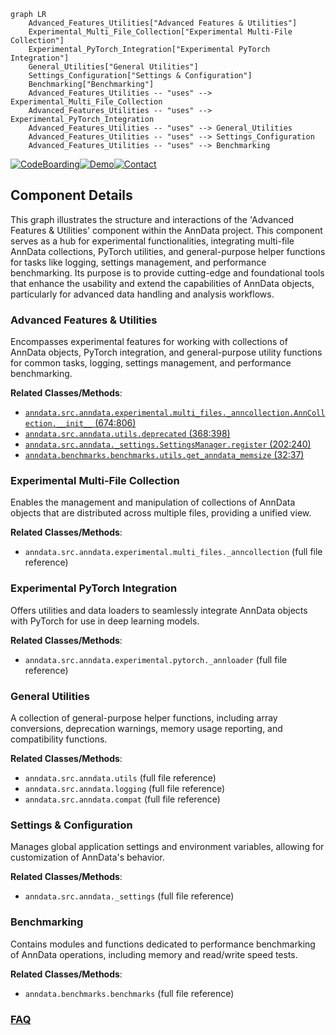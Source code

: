 ```mermaid
graph LR
    Advanced_Features_Utilities["Advanced Features & Utilities"]
    Experimental_Multi_File_Collection["Experimental Multi-File Collection"]
    Experimental_PyTorch_Integration["Experimental PyTorch Integration"]
    General_Utilities["General Utilities"]
    Settings_Configuration["Settings & Configuration"]
    Benchmarking["Benchmarking"]
    Advanced_Features_Utilities -- "uses" --> Experimental_Multi_File_Collection
    Advanced_Features_Utilities -- "uses" --> Experimental_PyTorch_Integration
    Advanced_Features_Utilities -- "uses" --> General_Utilities
    Advanced_Features_Utilities -- "uses" --> Settings_Configuration
    Advanced_Features_Utilities -- "uses" --> Benchmarking
```
[![CodeBoarding](https://img.shields.io/badge/Generated%20by-CodeBoarding-9cf?style=flat-square)](https://github.com/CodeBoarding/GeneratedOnBoardings)[![Demo](https://img.shields.io/badge/Try%20our-Demo-blue?style=flat-square)](https://www.codeboarding.org/demo)[![Contact](https://img.shields.io/badge/Contact%20us%20-%20contact@codeboarding.org-lightgrey?style=flat-square)](mailto:contact@codeboarding.org)

## Component Details

This graph illustrates the structure and interactions of the 'Advanced Features & Utilities' component within the AnnData project. This component serves as a hub for experimental functionalities, integrating multi-file AnnData collections, PyTorch utilities, and general-purpose helper functions for tasks like logging, settings management, and performance benchmarking. Its purpose is to provide cutting-edge and foundational tools that enhance the usability and extend the capabilities of AnnData objects, particularly for advanced data handling and analysis workflows.

### Advanced Features & Utilities
Encompasses experimental features for working with collections of AnnData objects, PyTorch integration, and general-purpose utility functions for common tasks, logging, settings management, and performance benchmarking.


**Related Classes/Methods**:

- <a href="https://github.com/scverse/anndata/blob/master/src/anndata/experimental/multi_files/_anncollection.py#L674-L806" target="_blank" rel="noopener noreferrer">`anndata.src.anndata.experimental.multi_files._anncollection.AnnCollection.__init__` (674:806)</a>
- <a href="https://github.com/scverse/anndata/blob/master/src/anndata/utils.py#L368-L398" target="_blank" rel="noopener noreferrer">`anndata.src.anndata.utils.deprecated` (368:398)</a>
- <a href="https://github.com/scverse/anndata/blob/master/src/anndata/_settings.py#L202-L240" target="_blank" rel="noopener noreferrer">`anndata.src.anndata._settings.SettingsManager.register` (202:240)</a>
- <a href="https://github.com/scverse/anndata/blob/master/benchmarks/benchmarks/utils.py#L32-L37" target="_blank" rel="noopener noreferrer">`anndata.benchmarks.benchmarks.utils.get_anndata_memsize` (32:37)</a>


### Experimental Multi-File Collection
Enables the management and manipulation of collections of AnnData objects that are distributed across multiple files, providing a unified view.


**Related Classes/Methods**:

- `anndata.src.anndata.experimental.multi_files._anncollection` (full file reference)


### Experimental PyTorch Integration
Offers utilities and data loaders to seamlessly integrate AnnData objects with PyTorch for use in deep learning models.


**Related Classes/Methods**:

- `anndata.src.anndata.experimental.pytorch._annloader` (full file reference)


### General Utilities
A collection of general-purpose helper functions, including array conversions, deprecation warnings, memory usage reporting, and compatibility functions.


**Related Classes/Methods**:

- `anndata.src.anndata.utils` (full file reference)
- `anndata.src.anndata.logging` (full file reference)
- `anndata.src.anndata.compat` (full file reference)


### Settings & Configuration
Manages global application settings and environment variables, allowing for customization of AnnData's behavior.


**Related Classes/Methods**:

- `anndata.src.anndata._settings` (full file reference)


### Benchmarking
Contains modules and functions dedicated to performance benchmarking of AnnData operations, including memory and read/write speed tests.


**Related Classes/Methods**:

- `anndata.benchmarks.benchmarks` (full file reference)




### [FAQ](https://github.com/CodeBoarding/GeneratedOnBoardings/tree/main?tab=readme-ov-file#faq)